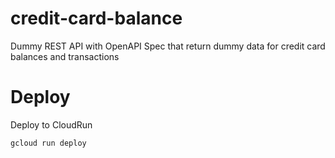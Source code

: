 # credit-card-balance
Dummy REST API with OpenAPI Spec that return dummy data for credit card balances and transactions

# Deploy
Deploy to CloudRun 
```
gcloud run deploy
```
